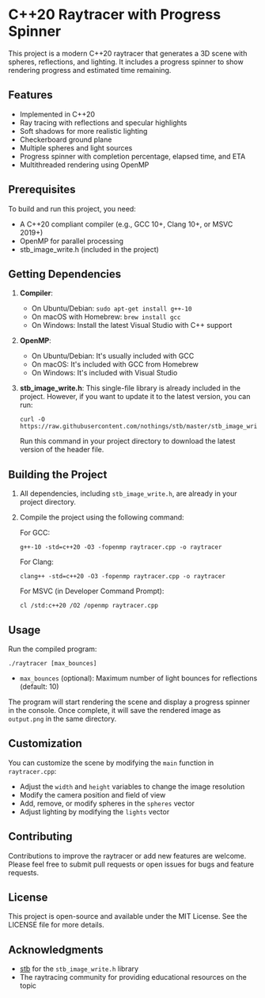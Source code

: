 # C++20 Raytracer with Progress Spinner

This project is a modern C++20 raytracer that generates a 3D scene with spheres, reflections, and lighting. It includes a progress spinner to show rendering progress and estimated time remaining.

## Features

- Implemented in C++20
- Ray tracing with reflections and specular highlights
- Soft shadows for more realistic lighting
- Checkerboard ground plane
- Multiple spheres and light sources
- Progress spinner with completion percentage, elapsed time, and ETA
- Multithreaded rendering using OpenMP

## Prerequisites

To build and run this project, you need:

- A C++20 compliant compiler (e.g., GCC 10+, Clang 10+, or MSVC 2019+)
- OpenMP for parallel processing
- stb_image_write.h (included in the project)

## Getting Dependencies

1. **Compiler**: 
   - On Ubuntu/Debian: `sudo apt-get install g++-10`
   - On macOS with Homebrew: `brew install gcc`
   - On Windows: Install the latest Visual Studio with C++ support

2. **OpenMP**:
   - On Ubuntu/Debian: It's usually included with GCC
   - On macOS: It's included with GCC from Homebrew
   - On Windows: It's included with Visual Studio

3. **stb_image_write.h**:
   This single-file library is already included in the project. However, if you want to update it to the latest version, you can run:
   ```
   curl -O https://raw.githubusercontent.com/nothings/stb/master/stb_image_write.h
   ```
   Run this command in your project directory to download the latest version of the header file.

## Building the Project

1. All dependencies, including `stb_image_write.h`, are already in your project directory.

2. Compile the project using the following command:

   For GCC:
   ```
   g++-10 -std=c++20 -O3 -fopenmp raytracer.cpp -o raytracer
   ```

   For Clang:
   ```
   clang++ -std=c++20 -O3 -fopenmp raytracer.cpp -o raytracer
   ```

   For MSVC (in Developer Command Prompt):
   ```
   cl /std:c++20 /O2 /openmp raytracer.cpp
   ```

## Usage

Run the compiled program:

```
./raytracer [max_bounces]
```

- `max_bounces` (optional): Maximum number of light bounces for reflections (default: 10)

The program will start rendering the scene and display a progress spinner in the console. Once complete, it will save the rendered image as `output.png` in the same directory.

## Customization

You can customize the scene by modifying the `main` function in `raytracer.cpp`:

- Adjust the `width` and `height` variables to change the image resolution
- Modify the camera position and field of view
- Add, remove, or modify spheres in the `spheres` vector
- Adjust lighting by modifying the `lights` vector

## Contributing

Contributions to improve the raytracer or add new features are welcome. Please feel free to submit pull requests or open issues for bugs and feature requests.

## License

This project is open-source and available under the MIT License. See the LICENSE file for more details.

## Acknowledgments

- [stb](https://github.com/nothings/stb) for the `stb_image_write.h` library
- The raytracing community for providing educational resources on the topic
